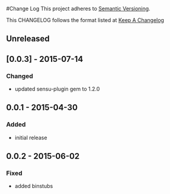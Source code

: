#Change Log
This project adheres to [Semantic Versioning](http://semver.org/).

This CHANGELOG follows the format listed at [Keep A Changelog](http://keepachangelog.com/)

## Unreleased

## [0.0.3] - 2015-07-14
### Changed
- updated sensu-plugin gem to 1.2.0

## 0.0.1 - 2015-04-30

### Added
- initial release

## 0.0.2 - 2015-06-02

### Fixed
- added binstubs

